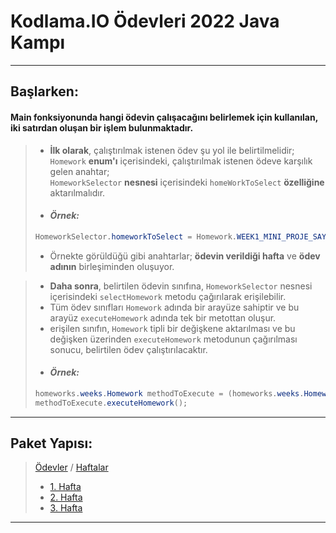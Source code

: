 # Kodlama.IO Ödevleri 2022 Java Kampı

---

## Başlarken:

#### Main fonksiyonunda **hangi ödevin çalışacağını belirlemek için kullanılan**, iki satırdan oluşan bir işlem bulunmaktadır.

> - **İlk olarak**, çalıştırılmak istenen ödev şu yol ile belirtilmelidir;\
`Homework` **enum'ı** içerisindeki, çalıştırılmak istenen ödeve karşılık gelen anahtar;\
`HomeworkSelector` **nesnesi** içerisindeki `homeWorkToSelect` **özelliğine** aktarılmalıdır.
> - #### ___Örnek:___
> ``` java
> HomeworkSelector.homeworkToSelect = Homework.WEEK1_MINI_PROJE_SAYI_BULMA;
> ```
> - Örnekte görüldüğü gibi anahtarlar; **ödevin verildiği hafta** ve **ödev adının** birleşiminden oluşuyor.

> - **Daha sonra**, belirtilen ödevin sınıfına, `HomeworkSelector` nesnesi içerisindeki `selectHomework` metodu
çağırılarak erişilebilir.
> - Tüm ödev sınıfları `Homework` adında bir arayüze sahiptir ve bu arayüz `executeHomework` adında tek bir metottan oluşur.
> - erişilen sınıfın, `Homework` tipli bir değişkene aktarılması ve bu değişken üzerinden `executeHomework` metodunun çağırılması sonucu, belirtilen ödev çalıştırılacaktır.
> - #### ___Örnek:___
> ``` java
> homeworks.weeks.Homework methodToExecute = (homeworks.weeks.Homework) HomeworkSelector.selectHomework();
> methodToExecute.executeHomework();
>  ```
 
___

## Paket Yapısı:

> [Ödevler](https://github.com/samiayazz/intro-java/tree/main/src/homeworks) / [Haftalar](https://github.com/samiayazz/intro-java/tree/main/src/homeworks/weeks)
> - [1. Hafta](https://github.com/samiayazz/intro-java/tree/main/src/homeworks/weeks/week1)
> - [2. Hafta](https://github.com/samiayazz/intro-java/tree/main/src/homeworks/weeks/week2)
> - [3. Hafta](https://github.com/samiayazz/intro-java/tree/main/src/homeworks/weeks/week3)

---